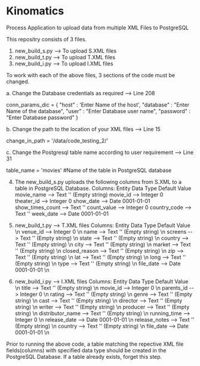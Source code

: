 # Kinomatics
Process Application to upload data from multiple XML Files to PostgreSQL

This repositry consists of 3 files.
1. new_build_s.py     --> To upload S.XML files
2. new_build_t.py     --> To upload T.XML files
3. new_build_i.py     --> To upload I.XML files

To work with each of the above files, 3 sections of the code must be changed.

a. Change the Database credentials as required  --> Line 208

   conn_params_dic = {
        "host"      : 'Enter Name of the host',
        "database"  : "Enter Name of the database",
        "user"      : "Enter Database user name",
        "password"  : "Enter Database password"
    }
    
b. Change the path to the location of your XML files  --> Line 15

   change_in_path = '/data/code_testing_2/'
   
c. Change the Postgresql table name according to user requirement --> Line 31
   
   table_name = 'movies'    #Name of the table in PostgreSQL database
   
4. The new_build_s.py uploads the following columns from S.XML to a table in PostgreSQL Database.
Columns:
   Entity         Data Type    Default Value
   movie_name --> Text         ''  (Empty string)
   movie_id --> Integer        0   
   theater_id --> Integer      0
   show_date --> Date          0001-01-01
   show_times_count --> Text   ''
   count_value --> Integer     0
   country_code --> Text       ''
   week_date --> Date          0001-01-01
   
2. new_build_t.py --> T.XML files
Columns:
    Entity        Data Type    Default Value \n
    venue_id --> Integer       0  \n
    name     --> Text          ''  (Empty string)  \n
    screens --> Text           ''  (Empty string) \n
    state --> Text             ''  (Empty string) \n
    country --> Text           ''  (Empty string) \n
    city --> Text              ''  (Empty string) \n
    market --> Text            ''  (Empty string) \n
    closed_reason --> Text     ''  (Empty string) \n
    zip --> Text               ''  (Empty string) \n
    lat --> Text               ''  (Empty string) \n
    long --> Text              ''  (Empty string) \n
    type --> Text              ''  (Empty string) \n
    file_date --> Date         0001-01-01  \n
    
3. new_build_i.py --> I.XML files
Columns:
    Entity        Data Type    Default Value \n
    title --> Text             ''  (Empty string) \n
    movie_id --> Integer       0 \n
    parents_id --> Integer     0 \n
    rating --> Text            ''  (Empty string) \n
    genre --> Text             ''  (Empty string) \n
    cast --> Text              ''  (Empty string) \n
    director --> Text          ''  (Empty string) \n
    writer --> Text            ''  (Empty string) \n
    producer --> Text          ''  (Empty string) \n
    distributor_name --> Text  ''  (Empty string) \n
    running_time --> Integer   0 \n
    release_date --> Date      0001-01-01 \n
    release_notes --> Text     ''  (Empty string) \n
    country --> Text           ''  (Empty string) \n
    file_date --> Date         0001-01-01 \n

Prior to running the above code, a table matching the repective XML file fields(columns) with specified data type should be created in the PostgreSQL Database. If a table already exists, forget this step.
